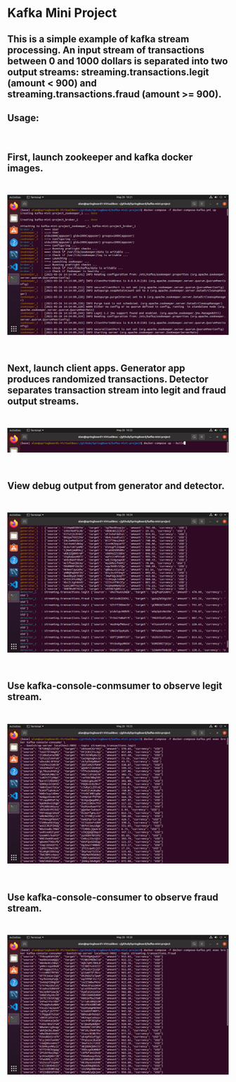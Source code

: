 # Kafka Mini Project

## This is a simple example of kafka stream processing.  An input stream of transactions between 0 and 1000 dollars is separated into two output streams: streaming.transactions.legit (amount < 900) and streaming.transactions.fraud (amount >= 900).

## Usage:

<br>

## First, launch zookeeper and kafka docker images.

<br>

![kafka](./images/VirtualBox_springboard1_26_05_2021_10_21_19.png)

<br>

## Next, launch client apps. Generator app produces randomized transactions.  Detector separates transaction stream into legit and fraud output streams.

<br>

![apps](./images/VirtualBox_springboard1_26_05_2021_10_22_31.png)

<br>

## View debug output from generator and detector.

<br>

![debug outputs](./images/VirtualBox_springboard1_26_05_2021_10_24_43.png)

<br>

## Use kafka-console-conmsumer to observe legit stream.

<br>

![legit stream](./images/VirtualBox_springboard1_26_05_2021_10_25_24.png)

<br>

## Use kafka-console-consumer to observe fraud stream.

<br>

![fraud stream](./images/VirtualBox_springboard1_26_05_2021_10_26_21.png)